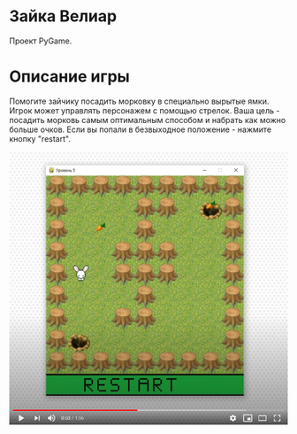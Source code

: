 # Зайка Велиар
Проект PyGame.
# Описание игры
Помогите зайчику посадить морковку в специально вырытые ямки. Игрок может управлять персонажем с помощью стрелок. Ваша цель - посадить морковь самым оптимальным способом и набрать как можно больше очков. Если вы попали в безвыходное положение - нажмите кнопку "restart".

[![Посмотрите прохождение](https://github.com/alisa345/Yekaterinburg-Galtsova/blob/master/screen.PNG)](https://youtu.be/Fy0yxG7pB18)
